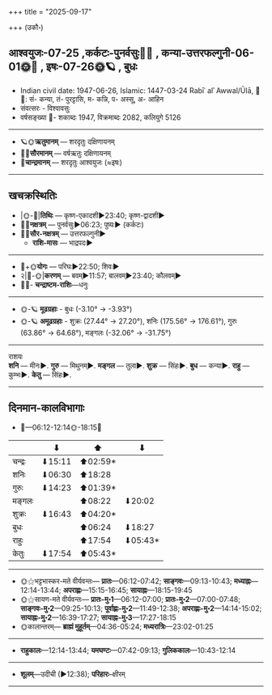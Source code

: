 +++
title = "2025-09-17"

+++
(उकौ॰)
## आश्वयुजः-07-25  ,कर्कटः-पुनर्वसुः🌛🌌  ,  कन्या-उत्तरफल्गुनी-06-01🌞🌌  ,  इषः-07-26🌞🪐  , बुधः
- Indian civil date: 1947-06-26, Islamic: 1447-03-24 Rabīʿ alʾ Awwal/Ūlā, 🌌🌞: सं- कन्या, तं- पुरट्टासि, म- कन्नि, प- अस्सू, अ- आहिन
- संवत्सरः - विश्वावसुः
- वर्षसङ्ख्या 🌛- शकाब्दः 1947, विक्रमाब्दः 2082, कलियुगे 5126
___________________
- 🪐🌞**ऋतुमानम्** — शरदृतुः दक्षिणायनम्
- 🌌🌞**सौरमानम्** — वर्षऋतुः दक्षिणायनम्
- 🌛**चान्द्रमानम्** — शरदृतुः आश्वयुजः (≈इषः)
___________________


## खचक्रस्थितिः
- |🌞-🌛|**तिथिः** — कृष्ण-एकादशी►23:40; कृष्ण-द्वादशी►  
- 🌌🌛**नक्षत्रम्** — पुनर्वसुः►06:23; पुष्यः► (कर्कटः)  
- 🌌🌞**सौर-नक्षत्रम्** — उत्तरफल्गुनी►  
  - **राशि-मासः** — भाद्रपदः► 
___________________
- 🌛+🌞**योगः** — परिघः►22:50; शिवः►  
- २|🌛-🌞|**करणम्** — बवम्►11:57; बालवम्►23:40; कौलवम्►  
- 🌌🌛- **चन्द्राष्टम-राशिः**—धनुः  
___________________
- 🌞-🪐 **मूढग्रहाः** - बुधः (-3.10° → -3.93°)
- 🌞-🪐 **अमूढग्रहाः** - शुक्रः (27.44° → 27.20°), शनिः (175.56° → 176.61°), गुरुः (63.86° → 64.68°), मङ्गलः (-32.06° → -31.75°)
___________________
राशयः  
**शनि** — मीनः►. **गुरु** — मिथुनम्►. **मङ्गल** — तुला►. **शुक्र** — सिंहः►. **बुध** — कन्या►. **राहु** — कुम्भः►. **केतु** — सिंहः►. 
___________________


## दिनमान-कालविभागाः
- 🌅—06:12-12:14🌞-18:15🌇  

|      |⬇     |⬆     |⬇     |
|------|-----|-----|------|
|चन्द्रः|⬇15:11 |⬆02:59*|     |
|शनिः   |⬇06:30 |⬆18:28 |     |
|गुरुः  |⬇14:23 |⬆01:39*|     |
|मङ्गलः |     |⬆08:22 |⬇20:02 |
|शुक्रः |⬇16:43 |⬆04:20*|     |
|बुधः   |     |⬆06:24 |⬇18:27 |
|राहुः  |     |⬆17:54 |⬇05:43*|
|केतुः  |⬇17:54 |⬆05:43*|     |
___________________
- 🌞⚝भट्टभास्कर-मते वीर्यवन्तः— **प्रातः**—06:12-07:42; **साङ्गवः**—09:13-10:43; **मध्याह्नः**—12:14-13:44; **अपराह्णः**—15:15-16:45; **सायाह्नः**—18:15-19:45  
- 🌞⚝सायण-मते वीर्यवन्तः— **प्रातः-मु॰1**—06:12-07:00; **प्रातः-मु॰2**—07:00-07:48; **साङ्गवः-मु॰2**—09:25-10:13; **पूर्वाह्णः-मु॰2**—11:49-12:38; **अपराह्णः-मु॰2**—14:14-15:02; **सायाह्नः-मु॰2**—16:39-17:27; **सायाह्नः-मु॰3**—17:27-18:15  
- 🌞कालान्तरम्— **ब्राह्मं मुहूर्तम्**—04:36-05:24; **मध्यरात्रिः**—23:02-01:25  
___________________
- **राहुकालः**—12:14-13:44; **यमघण्टः**—07:42-09:13; **गुलिककालः**—10:43-12:14  
___________________
- **शूलम्**—उदीची (►12:38); **परिहारः**–क्षीरम्  
___________________
